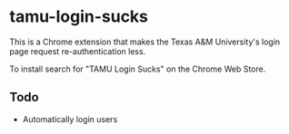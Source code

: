 # tamu-login-sucks
This is a Chrome extension that makes the Texas A&M University's login page request re-authentication less.

To install search for "TAMU Login Sucks" on the Chrome Web Store.

Todo
----

 - Automatically login users
